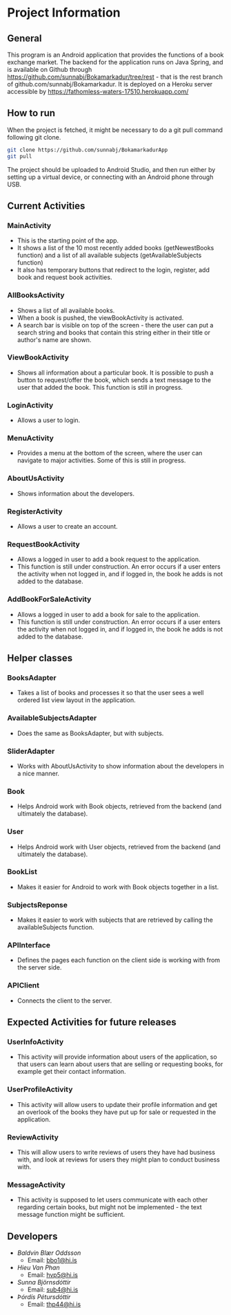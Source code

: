 
# Project Information #

## General ##

This program is an Android application that provides the functions of a book exchange market. 
The backend for the application runs on Java Spring, and is available on Github through https://github.com/sunnabj/Bokamarkadur/tree/rest - that is the rest branch of github.com/sunnabj/Bokamarkadur. It is deployed on a Heroku server accessible by https://fathomless-waters-17510.herokuapp.com/

## How to run ##

When the project is fetched, it might be necessary to do a git pull command following git clone.

```bash
git clone https://github.com/sunnabj/BokamarkadurApp
git pull
```

The project should be uploaded to Android Studio, and then run either by setting up a virtual device, or connecting with an Android phone through USB.


## Current Activities ##


### MainActivity ###

* This is the starting point of the app.
* It shows a list of the 10 most recently added books (getNewestBooks function) and a list of all available subjects (getAvailableSubjects function)
* It also has temporary buttons that redirect to the login, register, add book and request book activities.

### AllBooksActivity ###

* Shows a list of all available books. 
* When a book is pushed, the viewBookActivity is activated.
* A search bar is visible on top of the screen - there the user can put a search string and books that contain this string either in their title or author's name are shown.

### ViewBookActivity ###

* Shows all information about a particular book. It is possible to push a button to request/offer the book, which sends a text message to the user that added the book. This function is still in progress.

### LoginActivity ###

* Allows a user to login.

### MenuActivity ###

* Provides a menu at the bottom of the screen, where the user can navigate to major activities. Some of this is still in progress.

### AboutUsActivity ###

* Shows information about the developers.

### RegisterActivity ###

* Allows a user to create an account.

### RequestBookActivity ###

* Allows a logged in user to add a book request to the application.
* This function is still under construction. An error occurs if a user enters the activity when not logged in, and if logged in, the book he adds is not added to the database. 

### AddBookForSaleActivity ###

* Allows a logged in user to add a book for sale to the application.
* This function is still under construction. An error occurs if a user enters the activity when not logged in, and if logged in, the book he adds is not added to the database. 

## Helper classes ##

### BooksAdapter ###

* Takes a list of books and processes it so that the user sees a well ordered list view layout in the application.

### AvailableSubjectsAdapter ###

* Does the same as BooksAdapter, but with subjects.

### SliderAdapter ###

* Works with AboutUsActivity to show information about the developers in a nice manner.

### Book ###

* Helps Android work with Book objects, retrieved from the backend (and ultimately the database).

### User ###

* Helps Android work with User objects, retrieved from the backend (and ultimately the database).

### BookList ###

* Makes it easier for Android to work with Book objects together in a list.

### SubjectsReponse ###

* Makes it easier to work with subjects that are retrieved by calling the availableSubjects function.

### APIInterface ###

* Defines the pages each function on the client side is working with from the server side.

### APIClient ###

* Connects the client to the server.


## Expected Activities for future releases ##

### UserInfoActivity ###

* This activity will provide information about users of the application, so that users can learn about users that are selling or requesting books, for example get their contact information.

### UserProfileActivity ###

* This activity will allow users to update their profile information and get an overlook of the books they have put up for sale or requested in the application.

### ReviewActivity ###

* This will allow users to write reviews of users they have had business with, and look at reviews for users they might plan to conduct business with.

### MessageActivity ###

* This activity is supposed to let users communicate with each other regarding certain books, but might not be implemented - the text message function might be sufficient.


## Developers ##

* _Baldvin Blær Oddsson_
    * Email: bbo1@hi.is
* _Hieu Van Phan_
    * Email: hvp5@hi.is
* _Sunna Björnsdóttir_
    * Email: sub4@hi.is
* _Þórdís Pétursdóttir_
    * Email: thp44@hi.is


